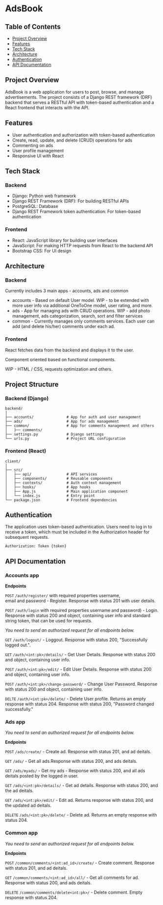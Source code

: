 
# AdsBook
## Table of Contents
 * [Project Overview](#project-overview)
 * [Features](#features)
 * [Tech Stack](#tech-stack)
 * [Architecture](#architecture)
 * [Authentication](#authentication)
 * [API Documentation](#api-documentation)


## Project Overview
AdsBook is a web application for users to post, browse, and manage advertisements. The project consists of a Django REST framework (DRF) backend that serves a RESTful API with token-based authentication and a React frontend that interacts with the API.


## Features
* User authentication and authorization with token-based authentication
* Create, read, update, and delete (CRUD) operations for ads
* Commenting on ads
* User profile management
* Responsive UI with React


## Tech Stack
###  Backend
* Django: Python web framework
* Django REST Framework (DRF): For building RESTful APIs
* PostgreSQL: Database
* Django REST Framework token authentication: For token-based authentication

### Frontend
* React: JavaScript library for building user interfaces
* JavaScript: For making HTTP requests from React to the backend API
* Bootstrap CSS: For UI design


## Architecture
### Backend
Currently includes 3 main apps - accounts, ads and common

* accounts - Based on default User model. WIP - to be extended with more user info via additional OneToOne model, user rating, and more.
* ads - App for managing ads with CRUD operations. WIP - add photo management, ads categorization, search, sort and filter services 
* common - Currently manages only comments services. Each user can add (and delete his/her) comments under each ad.

### Frontend
React fetches data from the backend and displays it to the user.

Component oriented based on functional components.

WIP - HTML / CSS, requests optimization and others.


## Project Structure
### Backend (Django)
```
backend/
│
├── accounts/               # App for auth and user management
├── ads/                    # App for ads management
├── common/                 # App for comments management and others
│   ├── comments/
├── settings.py             # Django settings
└── urls.py                 # Project URL configuration
```

### Frontend (React)
```
client/
│
├── src/
│   ├── api/                # API services
│   ├── components/         # Reusable components
│   ├── contexts/           # Auth context management
│   ├── hooks/              # App hooks
│   ├── App.js              # Main application component
│   └── index.js            # Entry point
└── package.json            # Frontend dependencies
```


## Authentication
The application uses token-based authentication. Users need to log in to receive a token, which must be included in the Authorization header for subsequent requests.

```
Authorization: Token {token}
```


## API Documentation
### Accounts app
**Endpoints**

`POST` `/auth/register/` with required properties username, email and password - Register. Response with status 201 with user details.

`POST` `/auth/login` with required properties username and password) - Login. Response with status 200 and object, containing user info and standard string token, that can be used for requests.

*You need to send an authorized request for all endpoints below.*

`GET` `/auth/logout/` - Loggout. Response with status 200, "Successfully logged out.".

`GET` `/auth/<int:pk>/details/` - Get User Details. Response with status 200 and object, containing user info.

`POST` `/auth/<int:pk>/edit/` - Edit User Details. Response with status 200 and object, containing user info.

`POST` `/auth/<int:pk>/change-password/` - Change User Password. Response with status 200 and object, containing user info.
 
`DELTE` `/auth/<int:pk>/delete/` - Delete User profile. Returns an empty response with status 204. Response with status 200, "Password changed successfully."


### Ads app
*You need to send an authorized request for all endpoints below.*

**Endpoints**

`POST` `/ads/create/` - Create ad. Response with status 201, and ad deitals.

`GET` `/ads/` - Get all ads.Response with status 200, and ads deitals.

`GET` `/ads/myads/` - Get my ads - Response with status 200, and all ads deitals posted by the logged in user.

`GET` `/ads/<int:pk>/details/` - Get ad details. Response with status 200, and the ad deitals.

`GET` `/ads/<int:pk>/edit/` - Edit ad. Returns response with status 200, and the updated ad deitals.

`DELETE` `/ads/<int:pk>/delete/` - Delete ad. Returns an empty response with status 204.

### Common app
*You need to send an authorized request for all endpoints below.*

**Endpoints**

`POST` `/common/comments/<int:ad_id>/create/` - Create comment. Response with status 201, and ad deitals.

`GET` `/common/comments/<int:ad_id>/all/` - Get all comments for ad. Response with status 200, and ads deitals.

`DELETE` `/common/comments/delete<int:pk>/` - Delete comment. Empty response with status 204.

